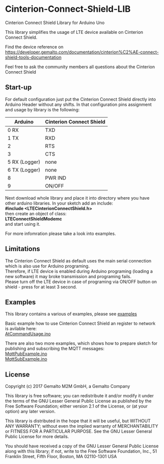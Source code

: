 # Cinterion-Connect-Shield-LIB
Cinterion Connect Shield Library for Arduino Uno

This library simplifies the usage of LTE device available on Cinterion Connect Shield.

Find the device reference on https://developer.gemalto.com/documentation/cinterion%C2%AE-connect-shield-tools-documentation

Feel free to ask the community members all questions about the Cinterion Connect Shield

## Start-up

For default configuration just put the Cinterion Connect Shield directly into Arduino Header without any shifts.
In that configuration pins assignment and usage by library is the following:

Arduino       | Cinterion Connect Shield
------------- | ------------------------
0 RX          | TXD
1 TX          | RXD
2             | RTS
3             | CTS
5 RX (Logger) | none
6 TX (Logger) | none
8             | PWR IND
9             | ON/OFF

Next download whole library and place it into directory where you have other arduino libraries. 
In your sketch add an include:  
__#include <LTECinterionConnectShield.h>__  
then create an object of class:  
__LTEConnectShieldModemc__   
and start using it. 

For more infomration please take a look into examples.

## Limitations
The Cinterion Connect Shield as default uses the main serial connection which is also use for Arduino programing.  
Therefore, if LTE device is enabled during Arduino programing (loading a new software) it may broke transmission and programing fails.  
Please turn off the LTE device in case of programing via ON/OFF button on shield - press for at least 3 second.

## Examples

This library contains a various of examples, please see [examples](https://github.com/David-Gemalto/Cinterion-Connect-Shield-LIB/tree/master/examples "Examples")

Basic example how to use Cinterion Connect Shield an register to network is avilable here:  
[AtCommandUsage.ino](https://github.com/David-Gemalto/Cinterion-Connect-Shield-LIB/blob/master/examples/AtCommandUsage/AtCommandUsage.ino "AtCommandUsage.ino") 

There are also two more examples, which shows how to prepare sketch for publishing and subscribing the MQTT messages:  
[MqttPubExample.ino](https://github.com/David-Gemalto/Cinterion-Connect-Shield-LIB/blob/master/examples/MqttPubExample/MqttPubExample.ino "MqttPubExample.ino")  
[MqttSubExample.ino](https://github.com/David-Gemalto/Cinterion-Connect-Shield-LIB/blob/master/examples/MqttSubExample/MqttSubExample.ino "MqttSubExample.ino")

## License
Copyright (c) 2017 Gemalto M2M GmbH, a Gemalto Company

This library is free software; you can redistribute it and/or
modify it under the terms of the GNU Lesser General Public
License as published by the Free Software Foundation; either
version 2.1 of the License, or (at your option) any later version.

This library is distributed in the hope that it will be useful,
but WITHOUT ANY WARRANTY; without even the implied warranty of
MERCHANTABILITY or FITNESS FOR A PARTICULAR PURPOSE.  See the GNU
Lesser General Public License for more details.

You should have received a copy of the GNU Lesser General Public
License along with this library; if not, write to the Free Software
Foundation, Inc., 51 Franklin Street, Fifth Floor, Boston, MA  02110-1301  USA
